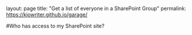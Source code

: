 layout: page
title: "Get a list of everyone in a SharePoint Group"
permalink: https://kjowriter.github.io/garage/

#Who has access to my SharePoint site?
